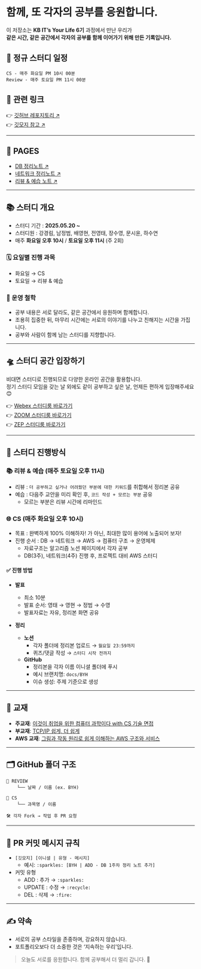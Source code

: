 # 함께, 또 각자의 공부를 응원합니다.

이 저장소는 **KB IT’s Your Life 6기** 과정에서 만난 우리가  
**같은 시간, 같은 공간에서 각자의 공부를 함께 이어가기 위해 만든 기록입니다.**

## 💬 정규 스터디 일정

`CS - 매주 화요일 PM 10시 00분`  
`Review - 매주 토요일 PM 11시 00분`

## 📌 관련 링크

👉 [깃허브 레포지토리 ↗️](https://github.com/JeonYeongtae/study_s_group)  
👉 [깃모지 참고 ↗️](https://gitmoji.dev/)

---

## 📂 PAGES

- [DB 정리노트 ↗️](https://www.notion.so/DB-1fa3d9b5054a80cc8e19fe36cf3d8fff?pvs=21)
- [네트워크 정리노트 ↗️](https://www.notion.so/Network-1fa3d9b5054a80dba2a9ef88ba1a89f2?pvs=21)
- [리뷰 & 예습 노트 ↗️](https://www.notion.so/1fa3d9b5054a8017ac54c655beeb777e?pvs=21)

---

## 📚 스터디 개요

- 스터디 기간 : **2025.05.20 ~**
- 스터디원 : 강경림, 남정범, 배영현, 전영태, 장수영, 문시윤, 하수연
- 매주 **화요일 오후 10시** / **토요일 오후 11시** (주 2회)

### 🗓️ 요일별 진행 과목

- 화요일 → CS
- 토요일 → 리뷰 & 예습

### 🎯 운영 철학

- 공부 내용은 서로 달라도, 같은 공간에서 응원하며 함께합니다.
- 조용히 집중한 뒤, 마무리 시간에는 서로의 이야기를 나누고 친해지는 시간을 가집니다.
- 공부와 사람이 함께 남는 스터디를 지향합니다.

---

## 🛸 스터디 공간 입장하기

비대면 스터디로 진행되므로 다양한 온라인 공간을 활용합니다.  
정기 스터디 모임을 갖는 날 외에도 같이 공부하고 싶은 날, 언제든 편하게 입장해주세요 😊

👉 [Webex 스터디룸 바로가기](https://meet1576.webex.com/meet/pr26402902839)  
👉 [ZOOM 스터디룸 바로가기](https://us05web.zoom.us/j/7768557399?pwd=eAwLGtB49gKbaalm5eb6LPC0xcBT3N.1)  
👉 [ZEP 스터디룸 바로가기](https://zep.us/play/r7EOld?secret=202020)

---

## 📘 스터디 진행방식

### 📚 리뷰 & 예습 (매주 토요일 오후 11시)

- 리뷰 : `더 공부하고 싶거나 어려웠던 부분에 대한 키워드`를 취합해서 정리본 공유
- 예습 : 다음주 교안을 미리 확인 후, `코드 작성 + 모르는 부분` 공유
    - 모르는 부분은 리뷰 시간에 리마인드

### 🌐 CS  (매주 화요일 오후 10시)

- 목표 : 완벽하게 100% 이해하자! 가 아닌, 최대한 많이 용어에 노출되어 보자!
- 진행 순서 : DB → 네트워크 → AWS → 컴퓨터 구조 → 운영체제
    - 자료구조는 알고리즘 노션 페이지에서 각자 공부
    - DB(3주), 네트워크(4주) 진행 후, 프로젝트 대비 AWS 스터디

#### ✅ 진행 방법

- **발표**
    - 최소 10분
    - 발표 순서: 영태 → 영현 → 정범 → 수영
    - 발표자료는 자유, 정리본 화면 공유

- **정리**
    - **노션**
        - 각자 폴더에 정리본 업로드 → `월요일 23:59까지`
        - 퀴즈/댓글 작성 → `스터디 시작 전까지`
    - **GitHub**
        - 정리본을 각자 이름 이니셜 폴더에 푸시
        - 예시 브랜치명: `docs/BYH`
        - 이슈 생성: 주제 기준으로 생성

---

## 📖 교재

- **주교재**: [이것이 취업을 위한 컴퓨터 과학이다 with CS 기술 면접](https://product.kyobobook.co.kr/detail/S000214014967)
- **부교재**: [TCP/IP 쉽게, 더 쉽게](https://ebook-product.kyobobook.co.kr/dig/epd/ebook/E000002970920)
- **AWS 교재**: [그림과 작동 원리로 쉽게 이해하는 AWS 구조와 서비스](https://ebook-product.kyobobook.co.kr/dig/epd/ebook/E000005393878)

---

## 🗂️ GitHub 폴더 구조

```
📁 REVIEW
    └── 날짜 / 이름 (ex. BYH)

📁 CS
    └── 과목명 / 이름

🛠 각자 Fork → 작업 후 PR 요청
```

---

## 💬 PR 커밋 메시지 규칙

- `[깃모지] [이니셜 | 유형 - 메시지]`
    - 예시: `:sparkles: [BYH | ADD - DB 1주차 정리 노트 추가]`
- 커밋 유형
    - ADD : 추가 → `:sparkles:`
    - UPDATE : 수정 → `:recycle:`
    - DEL : 삭제 → `:fire:`

---

## ✍️ 약속

- 서로의 공부 스타일을 존중하며, 강요하지 않습니다.
- 포트폴리오보다 더 소중한 것은 ‘지속하는 우리’입니다.

> 오늘도 서로를 응원합니다. 함께 공부해서 더 멀리 갑니다. 🚀
